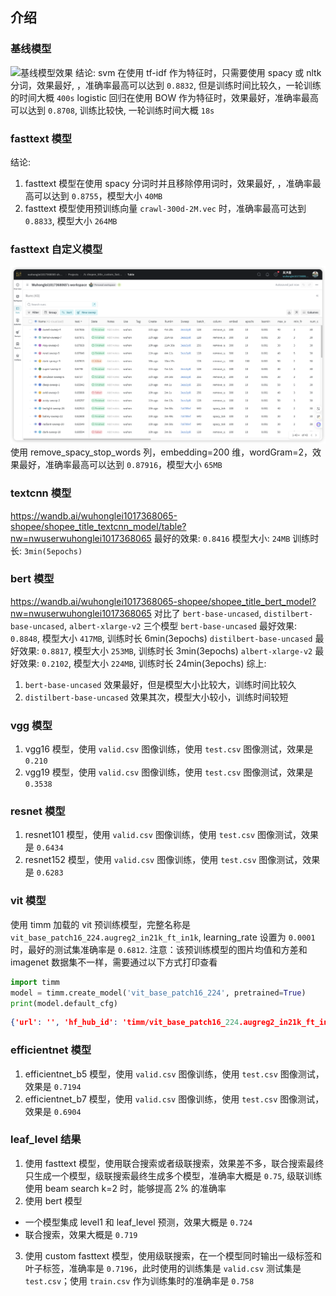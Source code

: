 ## 介绍
### 基线模型

![基线模型效果](https://p.ipic.vip/9otk4y.png)
结论:
svm 在使用 tf-idf 作为特征时，只需要使用 spacy 或 nltk 分词，效果最好, ，准确率最高可以达到 `0.8832`, 但是训练时间比较久，一轮训练的时间大概 `400s`
logistic 回归在使用 BOW 作为特征时，效果最好，准确率最高可以达到 `0.8708`, 训练比较快, 一轮训练时间大概 `18s`

### fasttext 模型

结论:
1. fasttext 模型在使用 spacy 分词时并且移除停用词时，效果最好, ，准确率最高可以达到 `0.8755`，模型大小 `40MB`
2. fasttext 模型使用预训练向量 `crawl-300d-2M.vec` 时，准确率最高可达到 `0.8833`, 模型大小 `264MB`

### fasttext 自定义模型
![fasttext 自定义模型效果](./screenshot/custom_fasttext.png)
使用 remove_spacy_stop_words 列，embedding=200 维，wordGram=2，效果最好，准确率最高可以达到 `0.87916`，模型大小 `65MB`

### textcnn 模型

https://wandb.ai/wuhonglei1017368065-shopee/shopee_title_textcnn_model/table?nw=nwuserwuhonglei1017368065
最好的效果: `0.8416`
模型大小: `24MB`
训练时长: `3min(5epochs)`


### bert 模型

https://wandb.ai/wuhonglei1017368065-shopee/shopee_title_bert_model?nw=nwuserwuhonglei1017368065
对比了 `bert-base-uncased`, `distilbert-base-uncased`, `albert-xlarge-v2` 三个模型
`bert-base-uncased` 最好效果: `0.8848`, 模型大小 `417MB`, 训练时长 6min(3epochs)
`distilbert-base-uncased` 最好效果: `0.8817`, 模型大小 `253MB`, 训练时长 3min(3epochs)
`albert-xlarge-v2` 最好效果: `0.2102`, 模型大小 `224MB`, 训练时长 24min(3epochs)
综上: 
1. `bert-base-uncased` 效果最好，但是模型大小比较大，训练时间比较久
2. `distilbert-base-uncased` 效果其次，模型大小较小，训练时间较短

### vgg 模型

1. vgg16 模型，使用 `valid.csv` 图像训练，使用 `test.csv` 图像测试，效果是 `0.210`
2. vgg19 模型，使用 `valid.csv` 图像训练，使用 `test.csv` 图像测试，效果是 `0.3538`

### resnet 模型

1. resnet101 模型，使用 `valid.csv` 图像训练，使用 `test.csv` 图像测试，效果是 `0.6434`
2. resnet152 模型，使用 `valid.csv` 图像训练，使用 `test.csv` 图像测试，效果是 `0.6283`

### vit 模型
 
使用 timm 加载的 vit 预训练模型，完整名称是 `vit_base_patch16_224.augreg2_in21k_ft_in1k`, learning_rate 设置为 `0.0001` 时，最好的测试集准确率是 `0.6812`.
注意：该预训练模型的图片均值和方差和 imagenet 数据集不一样，需要通过以下方式打印查看

```python
import timm
model = timm.create_model('vit_base_patch16_224', pretrained=True)
print(model.default_cfg)
```

```json
{'url': '', 'hf_hub_id': 'timm/vit_base_patch16_224.augreg2_in21k_ft_in1k', 'architecture': 'vit_base_patch16_224', 'tag': 'augreg2_in21k_ft_in1k', 'custom_load': False, 'input_size': (3, 224, 224), 'fixed_input_size': True, 'interpolation': 'bicubic', 'crop_pct': 0.9, 'crop_mode': 'center', 'mean': (0.5, 0.5, 0.5), 'std': (0.5, 0.5, 0.5), 'num_classes': 1000, 'pool_size': None, 'first_conv': 'patch_embed.proj', 'classifier': 'head'}
```

### efficientnet 模型

1. efficientnet_b5 模型，使用 `valid.csv` 图像训练，使用 `test.csv` 图像测试，效果是 `0.7194`
2. efficientnet_b7 模型，使用 `valid.csv` 图像训练，使用 `test.csv` 图像测试，效果是 `0.6904`

### leaf_level 结果

1. 使用 fasttext 模型，使用联合搜索或者级联搜索，效果差不多，联合搜索最终只生成一个模型，级联搜索最终生成多个模型，准确率大概是 `0.75`, 级联训练使用 beam search k=2 时，能够提高 2% 的准确率
2. 使用 bert 模型
  - 一个模型集成 level1 和 leaf_level 预测，效果大概是 `0.724`
  - 联合搜索，效果大概是 `0.719`
3. 使用 custom fasttext 模型，使用级联搜索，在一个模型同时输出一级标签和叶子标签，准确率是 `0.7196`，此时使用的训练集是 `valid.csv` 测试集是 `test.csv`；使用 `train.csv` 作为训练集时的准确率是 `0.758`